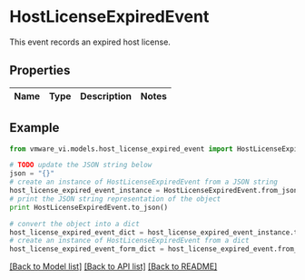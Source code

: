 # HostLicenseExpiredEvent

This event records an expired host license. 

## Properties
Name | Type | Description | Notes
------------ | ------------- | ------------- | -------------

## Example

```python
from vmware_vi.models.host_license_expired_event import HostLicenseExpiredEvent

# TODO update the JSON string below
json = "{}"
# create an instance of HostLicenseExpiredEvent from a JSON string
host_license_expired_event_instance = HostLicenseExpiredEvent.from_json(json)
# print the JSON string representation of the object
print HostLicenseExpiredEvent.to_json()

# convert the object into a dict
host_license_expired_event_dict = host_license_expired_event_instance.to_dict()
# create an instance of HostLicenseExpiredEvent from a dict
host_license_expired_event_form_dict = host_license_expired_event.from_dict(host_license_expired_event_dict)
```
[[Back to Model list]](../README.md#documentation-for-models) [[Back to API list]](../README.md#documentation-for-api-endpoints) [[Back to README]](../README.md)



